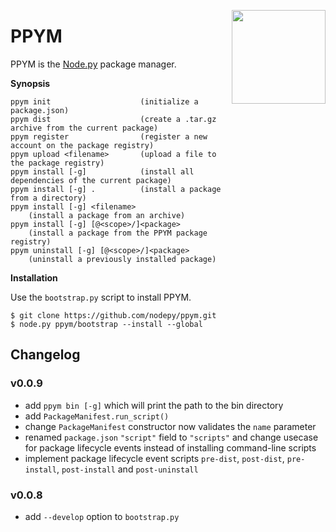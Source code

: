 <img src="https://i.imgur.com/IfmOKFI.png" align="right" width="150px"></img>

# PPYM

PPYM is the [Node.py] package manager.

  [Node.py]: https://github.com/nodepy/nodepy

__Synopsis__

    ppym init                    (initialize a package.json)
    ppym dist                    (create a .tar.gz archive from the current package)
    ppym register                (register a new account on the package registry)
    ppym upload <filename>       (upload a file to the package registry)
    ppym install [-g]            (install all dependencies of the current package)
    ppym install [-g] .          (install a package from a directory)
    ppym install [-g] <filename>
        (install a package from an archive)
    ppym install [-g] [@<scope>/]<package>
        (install a package from the PPYM package registry)
    ppym uninstall [-g] [@<scope>/]<package>
        (uninstall a previously installed package)

__Installation__

Use the `bootstrap.py` script to install PPYM.

    $ git clone https://github.com/nodepy/ppym.git
    $ node.py ppym/bootstrap --install --global

## Changelog

### v0.0.9

- add `ppym bin [-g]` which will print the path to the bin directory
- add `PackageManifest.run_script()`
- change `PackageManifest` constructor now validates the `name` parameter
- renamed `package.json` `"script"` field to `"scripts"` and change
  usecase for package lifecycle events instead of installing command-line
  scripts
- implement package lifecycle event scripts `pre-dist`, `post-dist`,
  `pre-install`, `post-install` and `post-uninstall`

### v0.0.8

- add `--develop` option to `bootstrap.py`
